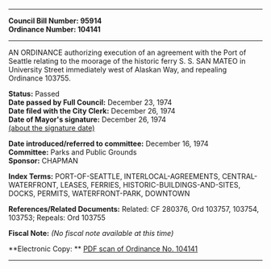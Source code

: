 * * * * *  
  
**Council Bill Number: [](#h0)[](#h2)95914**   
**Ordinance Number: 104141**  
  
* * * * *  
  
AN ORDINANCE authorizing execution of an agreement with the Port of Seattle relating to the moorage of the historic ferry S. S. SAN MATEO in University Street immediately west of Alaskan Way, and repealing Ordinance 103755.  
  
**Status:** Passed   
**Date passed by Full Council:** December 23, 1974   
**Date filed with the City Clerk:** December 26, 1974   
**Date of Mayor's signature:** December 26, 1974   
[(about the signature date)](/~public/approvaldate.htm)   
  
  
**Date introduced/referred to committee:** December 16, 1974   
**Committee:** Parks and Public Grounds   
**Sponsor:** CHAPMAN   
  
**Index Terms:** PORT-OF-SEATTLE, INTERLOCAL-AGREEMENTS, CENTRAL-WATERFRONT, LEASES, FERRIES, HISTORIC-BUILDINGS-AND-SITES, DOCKS, PERMITS, WATERFRONT-PARK, DOWNTOWN  
  
**References/Related Documents:** Related: CF 280376, Ord 103757, 103754, 103753; Repeals: Ord 103755  
  
**Fiscal Note:** *(No fiscal note available at this time)*  
  
**Electronic Copy: ** [PDF scan of Ordinance No. 104141](/~archives/Ordinances/Ord_104141.pdf)  
  
* * * * *  
